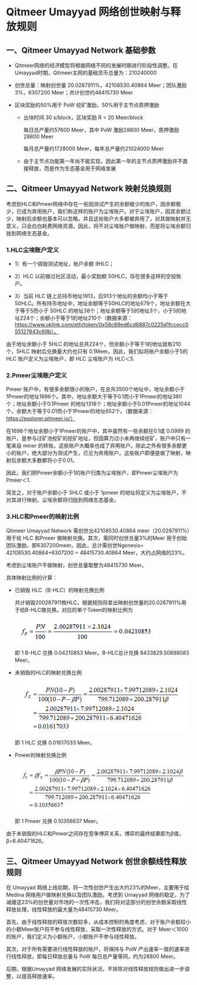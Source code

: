 # Qitmeer Umayyad 网络创世映射与释放规则

## 一、Qitmeer Umayyad Network 基础参数

- Qitmeer网络的经济模型将根据网络不同的发展时期进行阶段性调整。在Umayyad时期，Qitmeer主网的基础货币总量为：210240000 

- 创世总量：映射创世量 20.0287911%，42108530.40864 Meer；团队激励 3%，6307200 Meer；共计创世约48415730 Meer

- 区块奖励的50%用于 PoW 挖矿激励，50%用于主节点质押激励

  - 出块时间 30 s/block，区块奖励 R = 20 Meer/block
  
    每日总产量约57600 Meer，其中 PoW 激励28800 Meer，质押激励28800 Meer
    
    每月总产量约1728000 Meer，每年总产量约21024000 Meer

  - 由于主节点功能第一年尚不能实现，因此第一年的主节点质押激励并不直接释放，而是作为生态基金用于网络发展

## 二、Qitmeer Umayyad Network 映射兑换规则

考虑到HLC和Pmeer网络中存在一些因测试产生的余额极少的账户，因余额极少，已成为弃用账户，我们称这样的账户为尘埃账户。对于尘埃账户，因其余额过少，映射后余额也基本可以忽略，并且这些账户大多都被弃用了，对其做映射并无意义，只会白白耗费网络资源。因此，将不对尘埃账户做映射，而是将尘埃余额归拢到网络生态基金。

### 1.HLC尘埃账户定义

- 1）有一个销毁测试地址，账户余额 9HLC；

- 2）HLC 以前做过社区活动，最小奖励额 50HLC，存在很多这样的空投账户。

- 3）当前 HLC 链上总持币地址1913，后913个地址的余额均小于等于 50HLC。所有持币地址中，地址余额等于50HLC的地址679个，地址余额在大于等于5而小于 50HLC 的地址38个；地址余额等于5的地址3个，小于5的地址224个；余额小于等于1的地址210个（数据来源：https://www.oklink.com/eth/token/0x58c69ed6cd6887c0225d1fccecc055127843c69b）。

由于地址余额小于 5HLC 的地址总共224个，但余额小于等于1的地址就有210个，5HLC 映射后兑换量大约也只有 0.1Meer。因此，我们拟将账户余额小于5的 HLC 账户定义为尘埃账户，即 HLC 尘埃账户为 HLC＜5.

### 2.Pmeer尘埃账户定义

Pmeer 账户中，有很多余额很小的账户，在总共3500个地址中，地址余额小于1Pmeer的地址1696个。其中，地址余额大于等于0.1而小于1Pmeer的地址380个；地址余额小于0.1Pmeer 的地址1318个；地址余额小于0.01Pmeer的地址1044个，余额大于等于0.01而小于1Pmeer的地址652个。（数据来源：https://explorer.qitmeer.io/）

在1696个地址余额小于1Pmeer的账户中，其中虽然有一些余额在0.1或 0.0999 的账户，是参与过矿池挖矿的挖矿地址，但因算力过小未再继续挖矿，账户中只有一笔来自 miner 的转账。这些账户大概率也成了弃用账户。除此之外有很多余额更小的账户，绝大部分为测试产生，已沦为弃用账户。这些账户即便是做了映射，映射后余额大多数都将小于0.01。

因此，我们把Pmeer余额小于1的账户归类为尘埃账户，即Pmeer尘埃账户为 Pmeer＜1.

简言之，对于账户余额小于 5HLC 或小于 1pmeer 的地址将定义为尘埃账户，不对其进行映射。尘埃余额将归拢到网络生态基金。

### 3.HLC和Pmeer的映射比例

Qitmeer Umayyad Network 需创世出42108530.40864 meer（20.0287911%）用于给 HLC 和Pmeer 做映射兑换。其次，需同时创世总量3%的Meer 用于创始团队激励，即6307200meer。因此，总计需创世Ngenesis= 42108530.40864+6307200 = 48415730.40864 Meer，大约占网络的23%。

考虑到尘埃账户不做映射，创世总量取整为48415730 Meer。

具体映射比例的计算：

- 已销毁 HLC（B-HLC）的映射兑换比例

  共计销毁200287911枚HLC，根据规则将拿出映射创世量的20.0287911%用于给B-HLC做兑换。对应的单个Token的映射比例为
  
  ![](../image/Umayyad/fp.png)
  
  即 1 B-HLC 兑换 0.04210853 Meer。B-HLC总计兑换 8433829.50898083 Meer。
  
- 未销毁的HLC的映射兑换比例

  ![](../image/Umayyad/fx.png)
  
  即 1 HLC 兑换 0.01617033 Meer。
  
- Pmeer的映射兑换比例

  ![](../image/Umayyad/fy.png)
    
    即 1 Pmeer 兑换 0.10356637 Meer。

由于未销毁的HLC和Pmeer之间存在竞争博弈关系，博弈的最终结果即为β值，β=6.40471626。

## 三、Qitmeer Umayyad Network 创世余额线性释放规则

在 Umayyad 网络上线初期，将一次性创世产生出大约23%的Meer，主要用于给 Medina 网络用户做映射兑换以及团队激励。考虑到 Umayyad 网络的稳定，为了减缓这23%的创世量对市场的一次性冲击，我们将对这部分的创世余额采取线性释放处理，线性释放的最大量为48415730 Meer。

首先，由于线性释放的释放次数较多，从成本控制的角度考虑，对于账户余额较小的小额Meer账户将不参与线性释放，采取一次性释放的方式。对于 Meer＜1000 的账户，我们定义为小额账户，小额账户不参与线性释放。

其次，对于所有需要进行线性释放的账户，将保持与 PoW 产出速率一致的速率进行线性释放，即每日释放总量与 PoW 每日总产量等同，约为28800 Meer。

后期，根据Umayyad 网络发展的实际状况，不排除对线性释放规则做出进一步调整，以提高释放速率。

